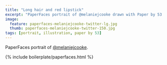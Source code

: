 ```yaml
---
title: "Long hair and red lipstick"
excerpt: "PaperFaces portrait of @melaniejcooke drawn with Paper by 53 on an iPad."
image: 
  feature: paperfaces-melaniejcooke-twitter-lg.jpg
  thumb: paperfaces-melaniejcooke-twitter-150.jpg
tags: [portrait, illustration, paper by 53]
---
```


PaperFaces portrait of [@melaniejcooke](http://twitter.com/melaniejcooke).

{% include boilerplate/paperfaces.html %}